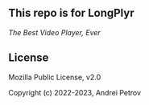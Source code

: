 
## This repo is for LongPlyr

_The Best Video Player, Ever_

## License

Mozilla Public License, v2.0

Copyright (c) 2022-2023, Andrei Petrov
